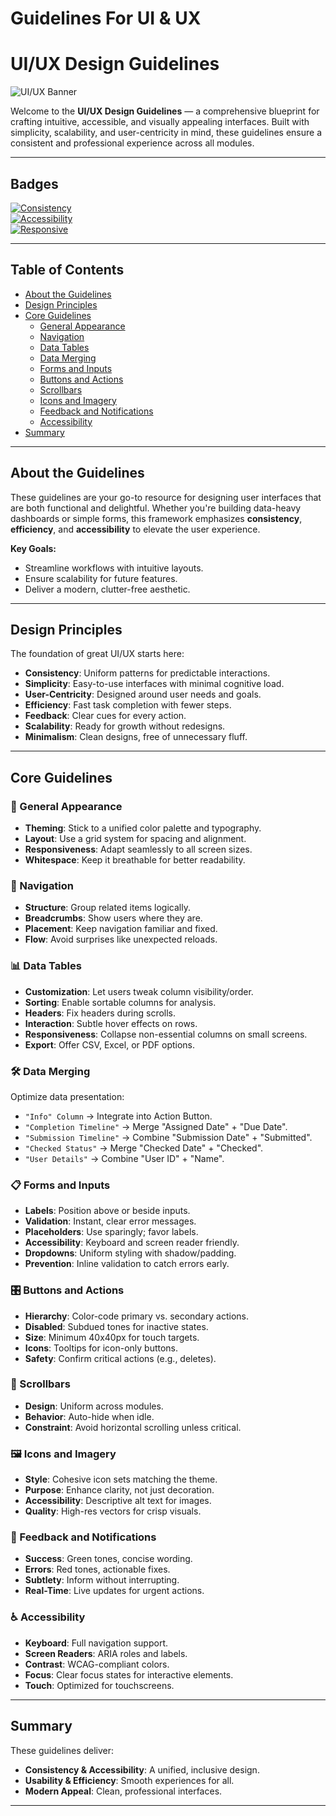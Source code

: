 # Guidelines For UI & UX 
# UI/UX Design Guidelines

![UI/UX Banner](https://via.placeholder.com/800x200.png?text=UI/UX+Design+Guidelines)

Welcome to the **UI/UX Design Guidelines** — a comprehensive blueprint for crafting intuitive, accessible, and visually appealing interfaces. Built with simplicity, scalability, and user-centricity in mind, these guidelines ensure a consistent and professional experience across all modules.

---

## Badges

[![Consistency](https://img.shields.io/badge/Principle-Consistency-blue.svg)](https://github.com)  
[![Accessibility](https://img.shields.io/badge/Feature-Accessibility-green.svg)](https://github.com)  
[![Responsive](https://img.shields.io/badge/Design-Responsive-orange.svg)](https://github.com)  

---

## Table of Contents

- [About the Guidelines](#about-the-guidelines)
- [Design Principles](#design-principles)
- [Core Guidelines](#core-guidelines)
  - [General Appearance](#general-appearance)
  - [Navigation](#navigation)
  - [Data Tables](#data-tables)
  - [Data Merging](#data-merging)
  - [Forms and Inputs](#forms-and-inputs)
  - [Buttons and Actions](#buttons-and-actions)
  - [Scrollbars](#scrollbars)
  - [Icons and Imagery](#icons-and-imagery)
  - [Feedback and Notifications](#feedback-and-notifications)
  - [Accessibility](#accessibility)
- [Summary](#summary)

---

## About the Guidelines

These guidelines are your go-to resource for designing user interfaces that are both functional and delightful. Whether you're building data-heavy dashboards or simple forms, this framework emphasizes **consistency**, **efficiency**, and **accessibility** to elevate the user experience.

**Key Goals:**
- Streamline workflows with intuitive layouts.
- Ensure scalability for future features.
- Deliver a modern, clutter-free aesthetic.

---

## Design Principles

The foundation of great UI/UX starts here:

- **Consistency**: Uniform patterns for predictable interactions.
- **Simplicity**: Easy-to-use interfaces with minimal cognitive load.
- **User-Centricity**: Designed around user needs and goals.
- **Efficiency**: Fast task completion with fewer steps.
- **Feedback**: Clear cues for every action.
- **Scalability**: Ready for growth without redesigns.
- **Minimalism**: Clean designs, free of unnecessary fluff.

---

## Core Guidelines

### 🎨 General Appearance
- **Theming**: Stick to a unified color palette and typography.
- **Layout**: Use a grid system for spacing and alignment.
- **Responsiveness**: Adapt seamlessly to all screen sizes.
- **Whitespace**: Keep it breathable for better readability.

### 🔗 Navigation
- **Structure**: Group related items logically.
- **Breadcrumbs**: Show users where they are.
- **Placement**: Keep navigation familiar and fixed.
- **Flow**: Avoid surprises like unexpected reloads.

### 📊 Data Tables
- **Customization**: Let users tweak column visibility/order.
- **Sorting**: Enable sortable columns for analysis.
- **Headers**: Fix headers during scrolls.
- **Interaction**: Subtle hover effects on rows.
- **Responsiveness**: Collapse non-essential columns on small screens.
- **Export**: Offer CSV, Excel, or PDF options.

### 🛠 Data Merging
Optimize data presentation:
- `"Info" Column` → Integrate into Action Button.
- `"Completion Timeline"` → Merge "Assigned Date" + "Due Date".
- `"Submission Timeline"` → Combine "Submission Date" + "Submitted".
- `"Checked Status"` → Merge "Checked Date" + "Checked".
- `"User Details"` → Combine "User ID" + "Name".

### 📋 Forms and Inputs
- **Labels**: Position above or beside inputs.
- **Validation**: Instant, clear error messages.
- **Placeholders**: Use sparingly; favor labels.
- **Accessibility**: Keyboard and screen reader friendly.
- **Dropdowns**: Uniform styling with shadow/padding.
- **Prevention**: Inline validation to catch errors early.

### 🎛 Buttons and Actions
- **Hierarchy**: Color-code primary vs. secondary actions.
- **Disabled**: Subdued tones for inactive states.
- **Size**: Minimum 40x40px for touch targets.
- **Icons**: Tooltips for icon-only buttons.
- **Safety**: Confirm critical actions (e.g., deletes).

### 📜 Scrollbars
- **Design**: Uniform across modules.
- **Behavior**: Auto-hide when idle.
- **Constraint**: Avoid horizontal scrolling unless critical.

### 🖼 Icons and Imagery
- **Style**: Cohesive icon sets matching the theme.
- **Purpose**: Enhance clarity, not just decoration.
- **Accessibility**: Descriptive alt text for images.
- **Quality**: High-res vectors for crisp visuals.

### 🔔 Feedback and Notifications
- **Success**: Green tones, concise wording.
- **Errors**: Red tones, actionable fixes.
- **Subtlety**: Inform without interrupting.
- **Real-Time**: Live updates for urgent actions.

### ♿ Accessibility
- **Keyboard**: Full navigation support.
- **Screen Readers**: ARIA roles and labels.
- **Contrast**: WCAG-compliant colors.
- **Focus**: Clear focus states for interactive elements.
- **Touch**: Optimized for touchscreens.

---

## Summary

These guidelines deliver:
- **Consistency & Accessibility**: A unified, inclusive design.
- **Usability & Efficiency**: Smooth experiences for all.
- **Modern Appeal**: Clean, professional interfaces.

---






















